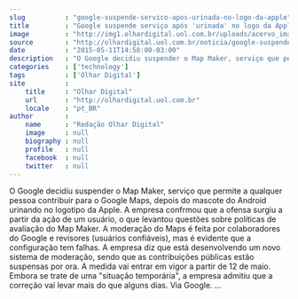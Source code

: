 ```yaml
---
slug          : "google-suspende-servico-apos-urinada-no-logo-da-apple"
title         : "Google suspende serviço após 'urinada' no logo da Apple"
image         : "http://img1.olhardigital.uol.com.br/uploads/acervo_imagens/2015/05/20150511144343_660_420.jpg"
source        : "http://olhardigital.uol.com.br/noticia/google-suspende-servico-apos-urinada-no-logo-da-apple/48468"
date          : "2015-05-11T14:58:00-03:00"
description   : "O Google decidiu suspender o Map Maker, serviço que permite a qualquer pessoa contribuir para o Google Maps, depois do mascote do Android urinando no logotipo da Apple. A empresa confrmou que a ofensa surgiu a partir da ação de um usuário, o que levantou questões sobre políticas de avaliação do Map Maker. A moderação do Maps é feita por colaboradores do Google e revisores (usuários confiáveis), mas é evidente que a configuração tem falhas. A empresa diz que está desenvolvendo um novo sistema de moderação, sendo que as contribuições públicas estão suspensas por ora. A medida vai entrar em vigor a partir de 12 de maio. Embora se trate de uma 'situação temporária', a empresa admitiu que a correção vai levar mais do que alguns dias. Via Google. ..."
categories    : ['technology']
tags          : ['Olhar Digital']
site          :
    title     : "Olhar Digital"
    url       : "http://olhardigital.uol.com.br"
    locale    : "pt_BR"
author        :
    name      : "Redação Olhar Digital"
    image     : null
    biography : null
    profile   : null
    facebook  : null
    twitter   : null
---
```


O Google decidiu suspender o Map Maker, serviço que permite a qualquer pessoa contribuir para o Google Maps, depois do mascote do Android urinando no logotipo da Apple. A empresa confrmou que a ofensa surgiu a partir da ação de um usuário, o que levantou questões sobre políticas de avaliação do Map Maker. A moderação do Maps é feita por colaboradores do Google e revisores (usuários confiáveis), mas é evidente que a configuração tem falhas. A empresa diz que está desenvolvendo um novo sistema de moderação, sendo que as contribuições públicas estão suspensas por ora. A medida vai entrar em vigor a partir de 12 de maio. Embora se trate de uma "situação temporária", a empresa admitiu que a correção vai levar mais do que alguns dias. Via Google. ...
